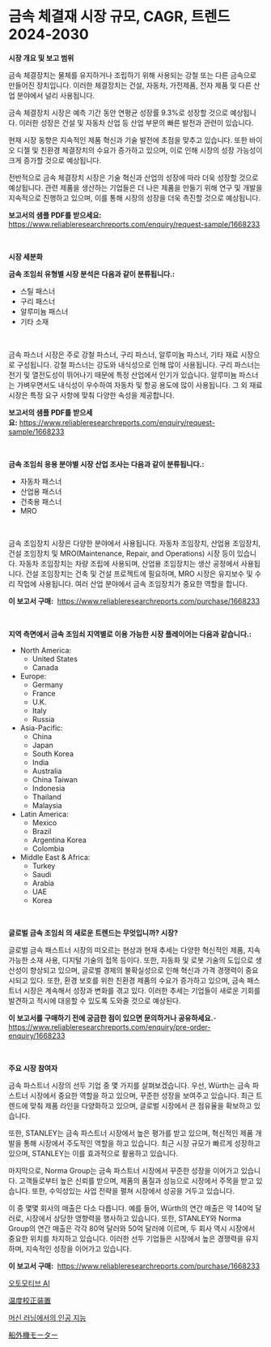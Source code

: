 <p><h1>금속 체결재 시장 규모, CAGR, 트렌드 2024-2030</h1></p><p><strong>시장 개요 및 보고 범위</strong></p>
<p><p>금속 체결장치는 물체를 유지하거나 조립하기 위해 사용되는 강철 또는 다른 금속으로 만들어진 장치입니다. 이러한 체결장치는 건설, 자동차, 가전제품, 전자 제품 및 다른 산업 분야에서 널리 사용됩니다.</p><p>금속 체결장치 시장은 예측 기간 동안 연평균 성장률 9.3%로 성장할 것으로 예상됩니다. 이러한 성장은 건설 및 자동차 산업 등 산업 부문의 빠른 발전과 관련이 있습니다.</p><p>현재 시장 동향은 지속적인 제품 혁신과 기술 발전에 초점을 맞추고 있습니다. 또한 바이오 디젤 및 친환경 체결장치의 수요가 증가하고 있으며, 이로 인해 시장의 성장 가능성이 크게 증가할 것으로 예상됩니다.</p><p>전반적으로 금속 체결장치 시장은 기술 혁신과 산업의 성장에 따라 더욱 성장할 것으로 예상됩니다. 관련 제품을 생산하는 기업들은 더 나은 제품을 만들기 위해 연구 및 개발을 지속적으로 진행하고 있으며, 이를 통해 시장의 성장을 더욱 촉진할 것으로 예상됩니다.</p></p>
<p><strong>보고서의 샘플 PDF를 받으세요:</strong> <a href="https://www.reliableresearchreports.com/enquiry/request-sample/1668233">https://www.reliableresearchreports.com/enquiry/request-sample/1668233</a></p>
<p>&nbsp;</p>
<p><strong>시장 세분화</strong></p>
<p><strong>금속 조임쇠 유형별 시장 분석은 다음과 같이 분류됩니다.:</strong></p>
<p><ul><li>스틸 패스너</li><li>구리 패스너</li><li>알루미늄 패스너</li><li>기타 소재</li></ul></p>
<p>&nbsp;</p>
<p><p>금속 파스너 시장은 주로 강철 파스너, 구리 파스너, 알루미늄 파스너, 기타 재료 시장으로 구성됩니다. 강철 파스너는 강도와 내식성으로 인해 많이 사용됩니다. 구리 파스너는 전기 및 열전도성이 뛰어나기 때문에 특정 산업에서 인기가 있습니다. 알루미늄 파스너는 가벼우면서도 내식성이 우수하여 자동차 및 항공 용도에 많이 사용됩니다. 그 외 재료 시장은 특정 요구 사항에 맞춰 다양한 속성을 제공합니다.</p></p>
<p><strong>보고서의 샘플 PDF를 받으세요:</strong>&nbsp;<a href="https://www.reliableresearchreports.com/enquiry/request-sample/1668233">https://www.reliableresearchreports.com/enquiry/request-sample/1668233</a></p>
<p>&nbsp;</p>
<p><strong> 금속 조임쇠 응용 분야별 시장 산업 조사는 다음과 같이 분류됩니다.:</strong></p>
<p><ul><li>자동차 패스너</li><li>산업용 패스너</li><li>건축용 패스너</li><li>MRO</li></ul></p>
<p>&nbsp;</p>
<p><p>금속 조임장치 시장은 다양한 분야에서 사용됩니다. 자동차 조임장치, 산업용 조임장치, 건설 조임장치 및 MRO(Maintenance, Repair, and Operations) 시장 등이 있습니다. 자동차 조임장치는 차량 조립에 사용되며, 산업용 조임장치는 생산 공정에서 사용됩니다. 건설 조임장치는 건축 및 건설 프로젝트에 필요하며, MRO 시장은 유지보수 및 수리 작업에 사용됩니다. 여러 산업 분야에서 금속 조임장치가 중요한 역할을 합니다.</p></p>
<p><strong>이 보고서 구매:</strong>&nbsp; <a href="https://www.reliableresearchreports.com/purchase/1668233">https://www.reliableresearchreports.com/purchase/1668233</a></p>
<p>&nbsp;</p>
<p><strong>지역 측면에서 금속 조임쇠 지역별로 이용 가능한 시장 플레이어는 다음과 같습니다.:</strong></p>
<p><ul>
    <li>
        North America:
        <ul>
            <li>United States</li>
            <li>Canada</li>
        </ul>
    </li>
    <li>
        Europe:
        <ul>
            <li>Germany</li>
            <li>France</li>
            <li>U.K.</li>
            <li>Italy</li>
            <li>Russia</li>
        </ul>
    </li>
    <li>
        Asia-Pacific:
        <ul>
            <li>China</li>
            <li>Japan</li>
            <li>South Korea</li>
            <li>India</li>
            <li>Australia</li>
            <li>China Taiwan</li>
            <li>Indonesia</li>
            <li>Thailand</li>
            <li>Malaysia</li>
        </ul>
    </li>
    <li>
        Latin America:
        <ul>
            <li>Mexico</li>
            <li>Brazil</li>
            <li>Argentina Korea</li>
            <li>Colombia</li>
        </ul>
    </li>
    <li>
        Middle East & Africa:
        <ul>
            <li>Turkey</li>
            <li>Saudi</li>
            <li>Arabia</li>
            <li>UAE</li>
            <li>Korea</li>
        </ul>
    </li>
    </ul></p>
<p>&nbsp;</p>
<p><strong>글로벌 금속 조임쇠 의 새로운 트렌드는 무엇입니까? 시장?</strong></p>
<p><p>글로벌 금속 패스트너 시장의 떠오르는 현상과 현재 추세는 다양한 혁신적인 제품, 지속 가능한 소재 사용, 디지털 기술의 접목 등이다. 또한, 자동화 및 로봇 기술의 도입으로 생산성이 향상되고 있으며, 글로벌 경제의 불확실성으로 인해 혁신과 가격 경쟁력이 중요시되고 있다. 또한, 환경 보호를 위한 친환경 제품의 수요가 증가하고 있으며, 금속 패스트너 시장은 계속해서 성장과 변화를 겪고 있다. 이러한 추세는 기업들이 새로운 기회를 발견하고 적시에 대응할 수 있도록 도와줄 것으로 예상된다.</p></p>
<p><strong>이 보고서를 구매하기 전에 궁금한 점이 있으면 문의하거나 공유하세요.</strong>- <a href="https://www.reliableresearchreports.com/enquiry/pre-order-enquiry/1668233">https://www.reliableresearchreports.com/enquiry/pre-order-enquiry/1668233</a></p>
<p>&nbsp;</p>
<p><strong>주요 시장 참여자</strong></p>
<p><p>금속 파스트너 시장의 선두 기업 중 몇 가지를 살펴보겠습니다. 우선, Würth는 금속 파스트너 시장에서 중요한 역할을 하고 있으며, 꾸준한 성장을 보여주고 있습니다. 최근 트렌드에 맞춰 제품 라인을 다양화하고 있으며, 글로벌 시장에서 큰 점유율을 확보하고 있습니다.</p><p>또한, STANLEY는 금속 파스트너 시장에서 높은 평가를 받고 있으며, 혁신적인 제품 개발을 통해 시장에서 주도적인 역할을 하고 있습니다. 최근 시장 규모가 빠르게 성장하고 있으며, STANLEY는 이를 효과적으로 활용하고 있습니다.</p><p>마지막으로, Norma Group는 금속 파스트너 시장에서 꾸준한 성장을 이어가고 있습니다. 고객들로부터 높은 신뢰를 받으며, 제품의 품질과 성능으로 시장에서 주목을 받고 있습니다. 또한, 수익성있는 사업 전략을 펼쳐 시장에서 성공을 거두고 있습니다.</p><p>이 중 몇몇 회사의 매출은 다소 다릅니다. 예를 들어, Würth의 연간 매출은 약 140억 달러로, 시장에서 상당한 영향력을 행사하고 있습니다. 또한, STANLEY와 Norma Group의 연간 매출은 각각 80억 달러와 50억 달러에 이르며, 두 회사 역시 시장에서 중요한 위치를 차지하고 있습니다. 이러한 선두 기업들은 시장에서 높은 경쟁력을 유지하며, 지속적인 성장을 이어가고 있습니다.</p></p>
<p><strong>이 보고서 구매:</strong>&nbsp;&nbsp;<a href="https://www.reliableresearchreports.com/purchase/1668233">https://www.reliableresearchreports.com/purchase/1668233</a></p>
<p><p><a href="https://github.com/fernandotryO5lson96765/Market-Research-Report-List-1/blob/main/852855515316.md">오토모티브 AI</a></p><p><a href="https://medium.com/@barrymundy88/%E6%B8%A9%E5%BA%A6%E6%A0%A1%E6%AD%A3%E8%A3%85%E7%BD%AE%E5%B8%82%E5%A0%B4%E3%81%AE%E5%88%86%E6%9E%90-%E3%82%B0%E3%83%AD%E3%83%BC%E3%83%90%E3%83%AB%E7%94%A3%E6%A5%AD%E3%81%AE%E8%A6%8B%E8%A7%A3%E3%81%A8%E4%BA%88%E6%B8%AC-2024%E5%B9%B4%E3%81%8B%E3%82%892031%E5%B9%B4-f2a621cf6f30">温度校正装置</a></p><p><a href="https://github.com/CliftonFisher9067/Market-Research-Report-List-1/blob/main/159416815315.md">머신 러닝에서의 인공 지능</a></p><p><a href="https://medium.com/@darieenson678546/%E3%82%A2%E3%82%A6%E3%83%88%E3%83%9C%E3%83%BC%E3%83%89%E3%83%9C%E3%83%BC%E3%83%88%E3%83%A2%E3%83%BC%E3%82%BF%E3%83%BC%E3%81%AE%E5%B8%82%E5%A0%B4%E3%82%B7%E3%82%A7%E3%82%A2%E3%81%AE%E6%8E%A8%E7%A7%BB%E3%81%A8%E5%B8%82%E5%A0%B4%E6%88%90%E9%95%B7%E3%81%AE%E3%83%88%E3%83%AC%E3%83%B3%E3%83%89-2024%E5%B9%B4%E3%81%8B%E3%82%892031%E5%B9%B4%E3%81%BE%E3%81%A7-f3a7dd9b185c">船外機モーター</a></p></p>
